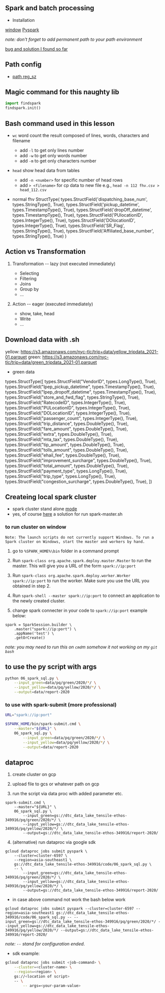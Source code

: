## Spark and batch processing

- Installation 

[window](https://github.com/DataTalksClub/data-engineering-zoomcamp/blob/main/week_5_batch_processing/setup/windows.md)
[Pyspark](https://github.com/DataTalksClub/data-engineering-zoomcamp/blob/main/week_5_batch_processing/setup/pyspark.md)

*note: don't forget to add permanent path to your path environment*

[bug and solution I found so far](https://stackoverflow.com/questions/53161939/pyspark-error-does-not-exist-in-the-jvm-error-when-initializing-sparkcontext)

## Path config

- [path reg_sz](https://stackoverflow.com/a/58090669/16172471)

## Magic command for this naughty lib

```python
import findspark
findspark.init()
```

## Bash command used in this lesson

- `wc` 
word count the result composed of lines, words, characters and filename
    - add `-l` to get only lines number
    - add `-w` to get only words number
    - add `-m` to get only characters number
    
- `head`
show head data from tables
    - add `-n <number>` for specific number of head rows
    - add `> <filename>` for cp data to new file e.g., `head -n 112 fhv.csv > head_112.csv`

- normal fhv
StructType(
    types.StructField('dispatching_base_num', types.StringType(), True),
    types.StructField('pickup_datetime', types.TimestampType(), True),
    types.StructField('dropOff_datetime', types.TimestampType(), True),
    types.StructField('PUlocationID', types.IntegerType(), True),
    types.StructField('DOlocationID', types.IntegerType(), True),
    types.StructField('SR_Flag', types.StringType(), True),
    types.StructField('Affiliated_base_number', types.StringType(), True)
)

## Action vs Transformation

1. Transformation -- lazy (not executed immediately)
    - Selecting
    - Filtering
    - Joins
    - Group by
    - ...

2. Action -- eager (executed immediately)
    - show, take, head
    - Write
    - ...


## Download data with .sh

yellow: https://s3.amazonaws.com/nyc-tlc/trip+data/yellow_tripdata_2021-01.parquet
green: https://s3.amazonaws.com/nyc-tlc/trip+data/green_tripdata_2021-01.parquet

- green data

types.StructType([
    types.StructField("VendorID", types.LongType(), True),
    types.StructField("lpep_pickup_datetime", types.TimestampType(), True),
    types.StructField("lpep_dropoff_datetime", types.TimestampType(), True),
    types.StructField("store_and_fwd_flag", types.StringType(), True),
    types.StructField("RatecodeID", types.IntegerType(), True),
    types.StructField("PULocationID", types.IntegerType(), True),
    types.StructField("DOLocationID", types.IntegerType(), True),
    types.StructField("passenger_count", types.IntegerType(), True),
    types.StructField("trip_distance", types.DoubleType(), True),
    types.StructField("fare_amount", types.DoubleType(), True),
    types.StructField("extra", types.DoubleType(), True),
    types.StructField("mta_tax", types.DoubleType(), True),
    types.StructField("tip_amount", types.DoubleType(), True),
    types.StructField("tolls_amount", types.DoubleType(), True),
    types.StructField("ehail_fee", types.DoubleType(), True),
    types.StructField("improvement_surcharge", types.DoubleType(), True),
    types.StructField("total_amount", types.DoubleType(), True),
    types.StructField("payment_type", types.LongType(), True),
    types.StructField("trip_type", types.LongType(), True),
    types.StructField("congestion_surcharge", types.DoubleType(), True),
])

## Createing local spark cluster

- spark cluster stand alone [mode](https://spark.apache.org/docs/latest/spark-standalone.html)
- yes, of course [here](https://stackoverflow.com/a/49851757/16172471) a solution for run spark-master.sh

### to run cluster on window

`Note: The launch scripts do not currently support Windows. To run a Spark cluster on Windows, start the master and workers by hand.`

1. go to `%SPARK_HOME%\bin` folder in a command prompt

2. Run `spark-class org.apache.spark.deploy.master.Master` to run the master. This will give you a URL of the form `spark://ip:port`

3. Run `spark-class org.apache.spark.deploy.worker.Worker spark://ip:port` to run the worker. Make sure you use the URL you obtained in step 2.

4. Run `spark-shell --master spark://ip:port` to connect an application to the newly created cluster.

5. change spark connecter in your code to `spark://ip:port` example below:

```
spark = SparkSession.builder \
    .master("spark://ip:port") \
    .appName('test') \
    .getOrCreate()
```

*note: you may need to run this on `cmd`m somehow it not working on my `git bash`*


## to use the py script with args

```bash
python 06_spark_sql.py \
    --input_green=data/pq/green/2020/*/ \
    --input_yellow=data/pq/yellow/2020/*/ \
    --output=data/report-2020
```

### to use with spark-submit (more professional)

```bash
URL="spark://ip:port"

$SPARK_HOME/bin/spark-submit.cmd \
    --master="${URL}" \
    06_spark_sql.py \
        --input_green=data/pq/green/2020/*/ \
        --input_yellow=data/pq/yellow/2020/*/ \
        --output=data/report-2020
```

## dataproc

1. create cluster on gcp

2. upload file to gcs or whatever path on gcp

3. run the script via data proc with added parameter etc.

```
spark-submit.cmd \
    --master="${URL}" \
    06_spark_sql.py \
        --input_green=gs://dtc_data_lake_tensile-ethos-349916/pq/green/2020/*/ \
        --input_yellow=gs://dtc_data_lake_tensile-ethos-349916/pq/yellow/2020/*/ \
        --output=gs://dtc_data_lake_tensile-ethos-349916/report-2020/
```

4. (alternative) run dataproc via google sdk

```
gcloud dataproc jobs submit pyspark \
    --cluster=cluster-6597 \
    --region=asia-southeast1 \
    gs://dtc_data_lake_tensile-ethos-349916/code/06_spark_sql.py \
    -- \ 
        --input_green=gs://dtc_data_lake_tensile-ethos-349916/pq/green/2020/*/ \
        --input_yellow=gs://dtc_data_lake_tensile-ethos-349916/pq/yellow/2020/*/ \
        --output=gs://dtc_data_lake_tensile-ethos-349916/report-2020/
```

- in case above command not work the bash below work

`gcloud dataproc jobs submit pyspark --cluster=cluster-6597 --region=asia-southeast1 gs://dtc_data_lake_tensile-ethos-349916/code/06_spark_sql.py -- --input_green=gs://dtc_data_lake_tensile-ethos-349916/pq/green/2020/*/ --input_yellow=gs://dtc_data_lake_tensile-ethos-349916/pq/yellow/2020/*/ --output=gs://dtc_data_lake_tensile-ethos-349916/report-2020/`

*note: `--` stand for configuration ended*.

- sdk example:

```bash
gcloud dataproc jobs submit <job-command> \
    --cluster=<cluster-name> \
    --region=<region> \
    gs://<location of script>
    -- \
        -- args=<your-param-value>
```